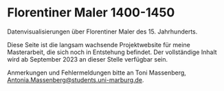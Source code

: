 # Florentiner Maler 1400-1450
Datenvisualisierungen über Florentiner Maler des 15. Jahrhunderts.

Diese Seite ist die langsam wachsende Projektwebsite für meine Masterarbeit, die sich noch in Entstehung befindet. Der vollständige Inhalt wird ab September 2023 an dieser Stelle verfügbar sein.

Anmerkungen und Fehlermeldungen bitte an Toni Massenberg, Antonia.Massenberg@students.uni-marburg.de.
